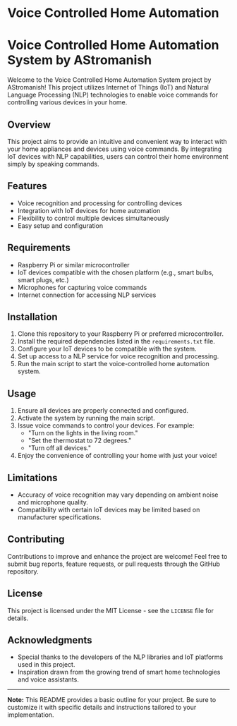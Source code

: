 # Voice Controlled Home Automation 
# Voice Controlled Home Automation System by AStromanish

Welcome to the Voice Controlled Home Automation System project by AStromanish! This project utilizes Internet of Things (IoT) and Natural Language Processing (NLP) technologies to enable voice commands for controlling various devices in your home.

## Overview

This project aims to provide an intuitive and convenient way to interact with your home appliances and devices using voice commands. By integrating IoT devices with NLP capabilities, users can control their home environment simply by speaking commands.

## Features

- Voice recognition and processing for controlling devices
- Integration with IoT devices for home automation
- Flexibility to control multiple devices simultaneously
- Easy setup and configuration

## Requirements

- Raspberry Pi or similar microcontroller
- IoT devices compatible with the chosen platform (e.g., smart bulbs, smart plugs, etc.)
- Microphones for capturing voice commands
- Internet connection for accessing NLP services

## Installation

1. Clone this repository to your Raspberry Pi or preferred microcontroller.
2. Install the required dependencies listed in the `requirements.txt` file.
3. Configure your IoT devices to be compatible with the system.
4. Set up access to a NLP service for voice recognition and processing.
5. Run the main script to start the voice-controlled home automation system.

## Usage

1. Ensure all devices are properly connected and configured.
2. Activate the system by running the main script.
3. Issue voice commands to control your devices. For example:
   - "Turn on the lights in the living room."
   - "Set the thermostat to 72 degrees."
   - "Turn off all devices."
4. Enjoy the convenience of controlling your home with just your voice!

## Limitations

- Accuracy of voice recognition may vary depending on ambient noise and microphone quality.
- Compatibility with certain IoT devices may be limited based on manufacturer specifications.

## Contributing

Contributions to improve and enhance the project are welcome! Feel free to submit bug reports, feature requests, or pull requests through the GitHub repository.

## License

This project is licensed under the MIT License - see the `LICENSE` file for details.

## Acknowledgments

- Special thanks to the developers of the NLP libraries and IoT platforms used in this project.
- Inspiration drawn from the growing trend of smart home technologies and voice assistants.

---
**Note:** This README provides a basic outline for your project. Be sure to customize it with specific details and instructions tailored to your implementation.
